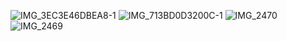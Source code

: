 ![IMG_3EC3E46DBEA8-1](https://github.com/mucahitozturkes/E-commerce/assets/138803167/ba12e768-dbe1-4bd0-917f-93a469b29b98)
![IMG_713BD0D3200C-1](https://github.com/mucahitozturkes/E-commerce/assets/138803167/162a3095-7d9f-4a87-ac89-82dcdac75099)
![IMG_2470](https://github.com/mucahitozturkes/E-commerce/assets/138803167/06e6918e-a239-43b8-bc55-8e3ec4291ec3)
![IMG_2469](https://github.com/mucahitozturkes/E-commerce/assets/138803167/9502c10e-062f-4bd5-a16c-b58322e21046)
